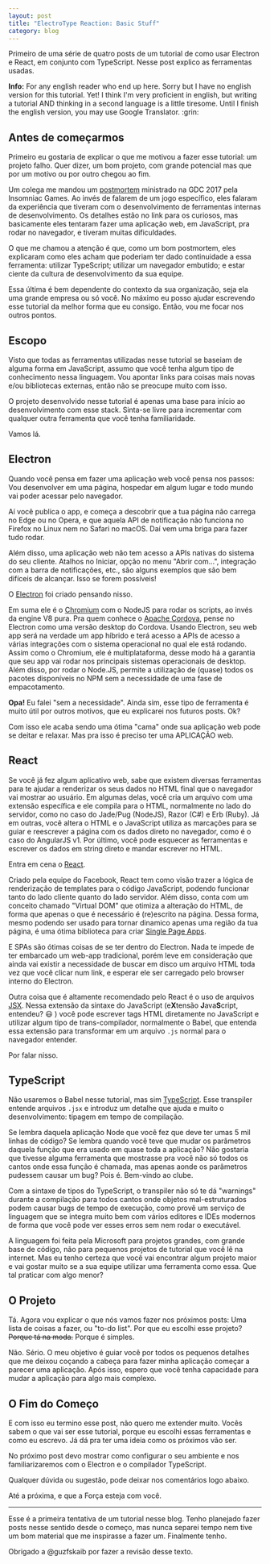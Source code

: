 ```yaml
---
layout: post
title: "ElectroType Reaction: Basic Stuff"
category: blog
---
```


Primeiro de uma série de quatro posts de um tutorial de como usar Electron e
React, em conjunto com TypeScript. Nesse post explico as ferramentas usadas.

<aside class="alert alert-info" lang="en">
<strong>Info:</strong> For any english reader who end up here. 
Sorry but I have no english version for this tutorial. Yet!
I think I'm very proficient in english, but writing a tutorial AND thinking in a second language is a little tiresome.
Until I finish the english version, you may use Google Translator. :grin:
</aside>

## Antes de começarmos

Primeiro eu gostaria de explicar o que me motivou a fazer esse tutorial: um
projeto falho. Quer dizer, um bom projeto, com grande potencial mas que por um
motivo ou por outro chegou ao fim.

Um colega me mandou um [postmortem][red01] ministrado na GDC 2017 pela Insomniac
Games. Ao invés de falarem de um jogo específico, eles falaram da experiência
que tiveram com o desenvolvimento de ferramentas internas de desenvolvimento. Os
detalhes estão no link para os curiosos, mas basicamente eles tentaram fazer uma
aplicação web, em JavaScript, pra rodar no navegador, e tiveram muitas
dificuldades.

O que me chamou a atenção é que, como um bom postmortem, eles explicaram como
eles acham que poderiam ter dado continuidade a essa ferramenta: utilizar
TypeScript; utilizar um navegador embutido; e estar ciente da cultura de
desenvolvimento da sua equipe.

Essa última é bem dependente do contexto da sua organização, seja ela uma grande
empresa ou só você. No máximo eu posso ajudar escrevendo esse tutorial da melhor
forma que eu consigo. Então, vou me focar nos outros pontos.

## Escopo

Visto que todas as ferramentas utilizadas nesse tutorial se baseiam de alguma
forma em JavaScript, assumo que você tenha algum tipo de conhecimento nessa
linguagem. Vou apontar links para coisas mais novas e/ou bibliotecas externas,
então não se preocupe muito com isso.

O projeto desenvolvido nesse tutorial é apenas uma base para início ao
desenvolvimento com esse stack. Sinta-se livre para incrementar com qualquer
outra ferramenta que você tenha familiaridade.

Vamos lá.

## Electron

Quando você pensa em fazer uma aplicação web você pensa nos passos: Vou
desenvolver em uma página, hospedar em algum lugar e todo mundo vai poder
acessar pelo navegador.

Aí você publica o app, e começa a descobrir que a tua página não carrega no Edge
ou no Opera, e que aquela API de notificação não funciona no Firefox no Linux
nem no Safari no macOS. Daí vem uma briga para fazer tudo rodar.

Além disso, uma aplicação web não tem acesso a APIs nativas do sistema do seu
cliente. Atalhos no Iniciar, opção no menu "Abrir com...", integração com a
barra de notificações, etc., são alguns exemplos que são bem difíceis de
alcançar. Isso se forem possíveis!

O [Electron][ele01] foi criado pensando nisso.

Em suma ele é o [Chromium][wik01] com o NodeJS para rodar os scripts, ao invés
da engine V8 pura. Pra quem conhece o [Apache Cordova][apa01], pense no Electron
como uma versão desktop do Cordova. Usando Electron, seu web app será na verdade
um app híbrido e terá acesso a APIs de acesso a várias integrações com o sistema
operacional no qual ele está rodando. Assim como o Chromium, ele é
multiplataforma, desse modo há a garantia que seu app vai rodar nos principais
sistemas operacionais de desktop. Além disso, por rodar o Node.JS, permite a
utilização de (quase) todos os pacotes disponíveis no NPM sem a necessidade de
uma fase de empacotamento.

<aside class="alert alert-info">
<strong>Opa!</strong> Eu falei "sem a necessidade". Ainda sim, esse tipo de ferramenta é muito útil por outros motivos, que eu explicarei nos futuros posts. Ok?
</aside>

Com isso ele acaba sendo uma ótima "cama" onde sua aplicação web pode se deitar
e relaxar. Mas pra isso é preciso ter uma APLICAÇÃO web.

## React

Se você já fez algum aplicativo web, sabe que existem diversas ferramentas para
te ajudar a renderizar os seus dados no HTML final que o navegador vai mostrar
ao usuário. Em algumas delas, você cria um arquivo com uma extensão específica e
ele compila para o HTML, normalmente no lado do servidor, como no caso do
Jade/Pug (NodeJS), Razor (C#) e Erb (Ruby). Já em outras, você altera o HTML e o
JavaScript utiliza as marcações para se guiar e reescrever a página com os dados
direto no navegador, como é o caso do AngularJS v1. Por último, você pode
esquecer as ferramentas e escrever os dados em string direto e mandar escrever
no HTML.

Entra em cena o [React][fac01].

Criado pela equipe do Facebook, React tem como visão trazer a lógica de
renderização de templates para o código JavaScript, podendo funcionar tanto do
lado cliente quanto do lado servidor. Além disso, conta com um conceito chamado
"Virtual DOM" que otimiza a alteração do HTML, de forma que apenas o que é
necessário é (re)escrito na página. Dessa forma, mesmo podendo ser usado para
tornar dinamico apenas uma região da tua página, é uma ótima biblioteca para
criar [Single Page Apps][wik02].

E SPAs são ótimas coisas de se ter dentro do Electron. Nada te impede de ter
embarcado um web-app tradicional, porém leve em consideração que ainda vai
existir a necessidade de buscar em disco um arquivo HTML toda vez que você
clicar num link, e esperar ele ser carregado pelo browser interno do Electron.

Outra coisa que é altamente recomendado pelo React é o uso de arquivos
[JSX][fac02]. Nessa extensão da sintaxe do JavaScript (e**X**tensão
**J**ava**S**cript, entendeu? :smiley: ) você pode escrever tags HTML
diretamente no JavaScript e utilizar algum tipo de trans-compilador, normalmente
o Babel, que entenda essa extensão para transformar em um arquivo `.js` normal
para o navegador entender.

Por falar nisso.

## TypeScript

Não usaremos o Babel nesse tutorial, mas sim [TypeScript][typ01]. Esse
transpiler entende arquivos `.jsx` e introduz um detalhe que ajuda e muito o
desenvolvimento: tipagem em tempo de compilação.

Se lembra daquela aplicação Node que você fez que deve ter umas 5 mil linhas de
código? Se lembra quando você teve que mudar os parâmetros daquela função que
era usado em quase toda a aplicação? Não gostaria que tivesse alguma ferramenta
que mostrasse pra você não só todos os cantos onde essa função é chamada, mas
apenas aonde os parâmetros pudessem causar um bug? Pois é. Bem-vindo ao clube.

Com a sintaxe de tipos do TypeScript, o transpiler não só te dá "warnings"
durante a compilação para todos cantos onde objetos mal-estruturados podem
causar bugs de tempo de execução, como provê um serviço de linguagem que se
integra muito bem com vários editores e IDEs modernos de forma que você pode ver
esses erros sem nem rodar o executável.

A linguagem foi feita pela Microsoft para projetos grandes, com grande base de
código, não para pequenos projetos de tutorial que você lê na internet. Mas eu
tenho certeza que você vai encontrar algum projeto maior e vai gostar muito se a
sua equipe utilizar uma ferramenta como essa. Que tal praticar com algo menor?

## O Projeto

Tá. Agora vou explicar o que nós vamos fazer nos próximos posts: Uma lista de
coisas a fazer, ou "to-do list". Por que eu escolhi esse projeto? <s>Porque tá
na moda.</s> Porque é simples.

Não. Sério. O meu objetivo é guiar você por todos os pequenos detalhes que me
deixou coçando a cabeça para fazer minha aplicação começar a parecer uma
aplicação. Após isso, espero que você tenha capacidade para mudar a aplicação
para algo mais complexo.

## O Fim do Começo

E com isso eu termino esse post, não quero me extender muito. Vocês sabem o que
vai ser esse tutorial, porque eu escolhi essas ferramentas e como eu escrevo. Já
dá pra ter uma ideia como os próximos vão ser.

No próximo post devo mostrar como configurar o seu ambiente e nos
familiarizaremos com o Electron e o compilador TypeScript.

Qualquer dúvida ou sugestão, pode deixar nos comentários logo abaixo.

Até a próxima, e que a Força esteja com você.

[apa01]:
  https://cordova.apache.org/
  "Documentação Oficial do Cordova (em inglês)"
[ele01]: https://electron.atom.io/ "Página Oficial do Electron (em inglês)"
[fac01]:
  https://facebook.github.io/react/
  "Documentação Oficial do React (em inglês)"
[fac02]:
  https://facebook.github.io/jsx/
  "Especificação do JSX para os curiosos (em inglês)"
[red01]:
  https://www.reddit.com/r/programming/comments/5x9j77/insomniacs_web_tools_a_postmortem/
  "Post no Reddit com o link dos slides e uma ótima discussão sobre. (em inglês)"
[typ01]:
  https://www.typescriptlang.org/
  "Página Oficial do TypeScript (em inglês)"
[wik01]:
  https://pt.wikipedia.org/wiki/Chromium
  "Página da Wikipedia sobre o Chromium"
[wik02]:
  https://en.wikipedia.org/wiki/Single-page_application
  "Página da Wikipedia sobre SPAs (em inglês)"

---

Esse é a primeira tentativa de um tutorial nesse blog. Tenho planejado fazer
posts nesse sentido desde o começo, mas nunca separei tempo nem tive um bom
material que me inspirasse a fazer um. Finalmente tenho.

Obrigado a @guzfskaib por fazer a revisão desse texto.
